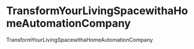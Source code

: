 # TransformYourLivingSpacewithaHomeAutomationCompany
TransformYourLivingSpacewithaHomeAutomationCompany
